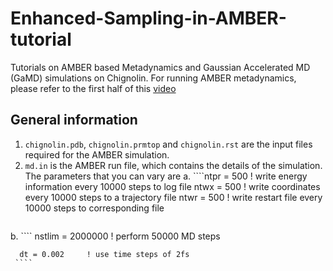 # Enhanced-Sampling-in-AMBER-tutorial
Tutorials on AMBER based Metadynamics and Gaussian Accelerated MD (GaMD) simulations on Chignolin.
For running AMBER metadynamics, please refer to the first half of this [video](https://youtu.be/UFqUJcnxXUQ?feature=shared)

## General information
1. ````chignolin.pdb````, ````chignolin.prmtop```` and ````chignolin.rst```` are the input files required for the AMBER simulation.
2. ````md.in```` is the AMBER run file, which contains the details of the simulation. The parameters that you can vary are 
   a. ````ntpr = 500   ! write energy information every 10000 steps to log file
         ntwx = 500   ! write coordinates every 10000 steps to a trajectory file
         ntwr = 500   ! write restart file every 10000 steps to corresponding file
      ````
  b. ````
      nstlim = 2000000 ! perform 50000 MD steps
      
      dt = 0.002     ! use time steps of 2fs
     ````
